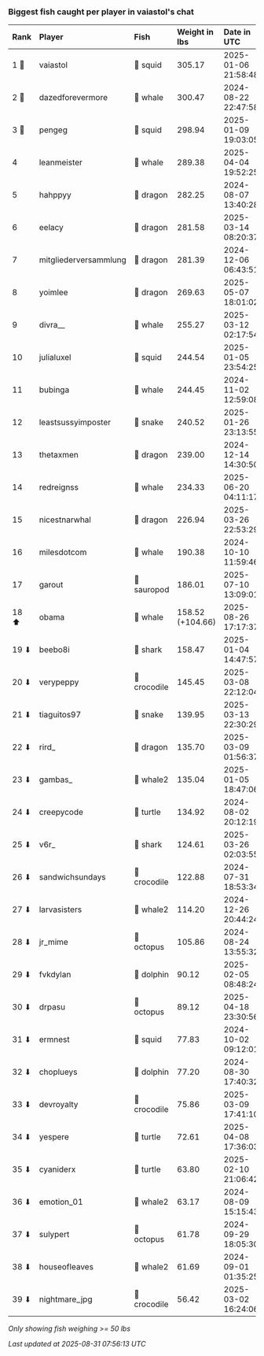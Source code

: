 ### Biggest fish caught per player in vaiastol's chat

| Rank  | Player                | Fish         | Weight in lbs    | Date in UTC         |
|:------|:----------------------|:-------------|:-----------------|:--------------------|
| 1 🥇  | vaiastol              | 🦑 squid     | 305.17           | 2025-01-06 21:58:48 |
| 2 🥈  | dazedforevermore      | 🐳 whale     | 300.47           | 2024-08-22 22:47:58 |
| 3 🥉  | pengeg                | 🦑 squid     | 298.94           | 2025-01-09 19:03:05 |
| 4     | leanmeister           | 🐳 whale     | 289.38           | 2025-04-04 19:52:25 |
| 5     | hahppyy               | 🐉 dragon    | 282.25           | 2024-08-07 13:40:28 |
| 6     | eelacy                | 🐉 dragon    | 281.58           | 2025-03-14 08:20:37 |
| 7     | mitgliederversammlung | 🐉 dragon    | 281.39           | 2024-12-06 06:43:51 |
| 8     | yoimlee               | 🐉 dragon    | 269.63           | 2025-05-07 18:01:02 |
| 9     | divra__               | 🐳 whale     | 255.27           | 2025-03-12 02:17:54 |
| 10    | julialuxel            | 🦑 squid     | 244.54           | 2025-01-05 23:54:25 |
| 11    | bubinga               | 🐳 whale     | 244.45           | 2024-11-02 12:59:08 |
| 12    | leastsussyimposter    | 🐍 snake     | 240.52           | 2025-01-26 23:13:55 |
| 13    | thetaxmen             | 🐉 dragon    | 239.00           | 2024-12-14 14:30:50 |
| 14    | redreignss            | 🐳 whale     | 234.33           | 2025-06-20 04:11:17 |
| 15    | nicestnarwhal         | 🐉 dragon    | 226.94           | 2025-03-26 22:53:29 |
| 16    | milesdotcom           | 🐳 whale     | 190.38           | 2024-10-10 11:59:46 |
| 17    | garout                | 🦕 sauropod  | 186.01           | 2025-07-10 13:09:01 |
| 18 ⬆  | obama                 | 🐳 whale     | 158.52 (+104.66) | 2025-08-26 17:17:37 |
| 19 ⬇  | beebo8i               | 🦈 shark     | 158.47           | 2025-01-04 14:47:57 |
| 20 ⬇  | verypeppy             | 🐊 crocodile | 145.45           | 2025-03-08 22:12:04 |
| 21 ⬇  | tiaguitos97           | 🐍 snake     | 139.95           | 2025-03-13 22:30:29 |
| 22 ⬇  | rird_                 | 🐉 dragon    | 135.70           | 2025-03-09 01:56:37 |
| 23 ⬇  | gambas_               | 🐋 whale2    | 135.04           | 2025-01-05 18:47:06 |
| 24 ⬇  | creepycode            | 🐢 turtle    | 134.92           | 2024-08-02 20:12:19 |
| 25 ⬇  | v6r_                  | 🦈 shark     | 124.61           | 2025-03-26 02:03:55 |
| 26 ⬇  | sandwichsundays       | 🐊 crocodile | 122.88           | 2024-07-31 18:53:34 |
| 27 ⬇  | larvasisters          | 🐋 whale2    | 114.20           | 2024-12-26 20:44:24 |
| 28 ⬇  | jr_mime               | 🐙 octopus   | 105.86           | 2024-08-24 13:55:32 |
| 29 ⬇  | fvkdylan              | 🐬 dolphin   | 90.12            | 2025-02-05 08:48:24 |
| 30 ⬇  | drpasu                | 🐙 octopus   | 89.12            | 2025-04-18 23:30:56 |
| 31 ⬇  | ermnest               | 🦑 squid     | 77.83            | 2024-10-02 09:12:01 |
| 32 ⬇  | choplueys             | 🐬 dolphin   | 77.20            | 2024-08-30 17:40:32 |
| 33 ⬇  | devroyalty            | 🐊 crocodile | 75.86            | 2025-03-09 17:41:10 |
| 34 ⬇  | yespere               | 🐢 turtle    | 72.61            | 2025-04-08 17:36:03 |
| 35 ⬇  | cyaniderx             | 🐢 turtle    | 63.80            | 2025-02-10 21:06:42 |
| 36 ⬇  | emotion_01            | 🐋 whale2    | 63.17            | 2024-08-09 15:15:43 |
| 37 ⬇  | sulypert              | 🐙 octopus   | 61.78            | 2024-09-29 18:05:30 |
| 38 ⬇  | houseofleaves         | 🐋 whale2    | 61.69            | 2024-09-01 01:35:25 |
| 39 ⬇  | nightmare_jpg         | 🐊 crocodile | 56.42            | 2025-03-02 16:24:06 |

_Only showing fish weighing >= 50 lbs_

_Last updated at 2025-08-31 07:56:13 UTC_
